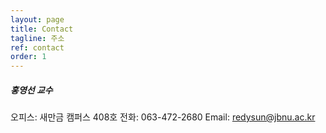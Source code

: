 ```yaml
---
layout: page
title: Contact
tagline: 주소
ref: contact
order: 1
---
```


##### 홍영선 교수

오피스: 새만금 캠퍼스 408호 
전화: 063-472-2680 
Email: [redysun@jbnu.ac.kr](mailto:redysun@jbnu.ac.kr)
